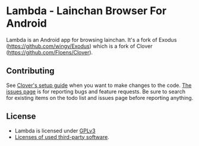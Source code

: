 # Lambda - Lainchan Browser For Android

Lambda is an Android app for browsing lainchan. It's a fork of Exodus (https://github.com/wingy/Exodus) which is a fork of Clover (https://github.com/Floens/Clover).


## Contributing
See [Clover's setup guide](https://github.com/Floens/Clover/wiki/Building-Clover) when you want to make changes to the code.
[The issues page](https://github.com/wingy/Exodus/issues) is for reporting bugs and feature requests.
Be sure to search for existing items on the todo list and issues page before reporting anything.


## License
* Lambda is licensed under [GPLv3](https://github.com/bohrmeista/Lambda/blob/master/COPYING.txt)
* [Licenses of used third-party software](https://rawgit.com/bohrmeista/Lambda/master/Clover/app/src/main/assets/html/licenses.html).
